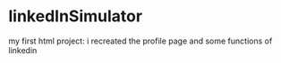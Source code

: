 # linkedInSimulator
my first html project: i recreated the profile page and some functions of linkedin 
